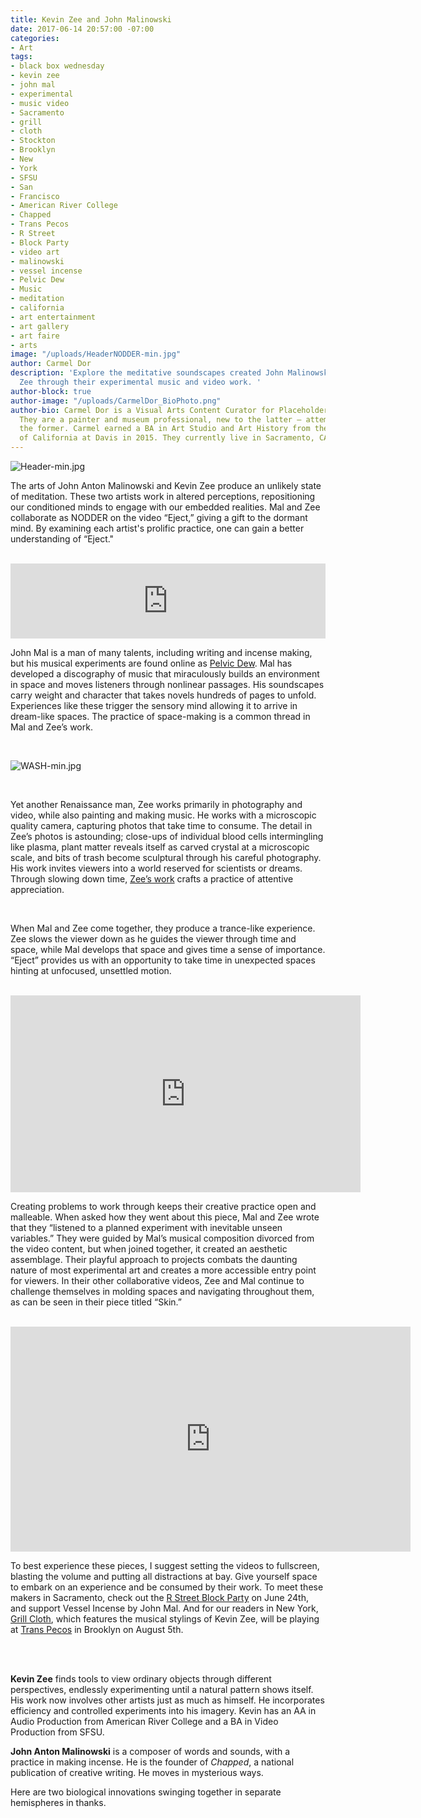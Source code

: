 ```yaml
---
title: Kevin Zee and John Malinowski
date: 2017-06-14 20:57:00 -07:00
categories:
- Art
tags:
- black box wednesday
- kevin zee
- john mal
- experimental
- music video
- Sacramento
- grill
- cloth
- Stockton
- Brooklyn
- New
- York
- SFSU
- San
- Francisco
- American River College
- Chapped
- Trans Pecos
- R Street
- Block Party
- video art
- malinowski
- vessel incense
- Pelvic Dew
- Music
- meditation
- california
- art entertainment
- art gallery
- art faire
- arts
image: "/uploads/HeaderNODDER-min.jpg"
author: Carmel Dor
description: 'Explore the meditative soundscapes created John Malinowski and Kevin
  Zee through their experimental music and video work. '
author-block: true
author-image: "/uploads/CarmelDor_BioPhoto.png"
author-bio: Carmel Dor is a Visual Arts Content Curator for Placeholder Magazine.
  They are a painter and museum professional, new to the latter – attempting to navigate
  the former. Carmel earned a BA in Art Studio and Art History from the University
  of California at Davis in 2015. They currently live in Sacramento, CA.
---
```


![Header-min.jpg](/uploads/Header-min.jpg)
<br>

The arts of John Anton Malinowski and Kevin Zee produce an unlikely state of meditation. These two artists work in altered perceptions, repositioning our conditioned minds to engage with our embedded realities. Mal and Zee collaborate as NODDER on the video “Eject,” giving a gift to the dormant mind. By examining each artist's prolific practice, one can gain a better understanding of “Eject." 
 
<br>

<iframe style="border: 0; width: 100%; height: 120px;" src="https://bandcamp.com/EmbeddedPlayer/album=4042572400/size=large/bgcol=ffffff/linkcol=0687f5/tracklist=false/artwork=small/transparent=true/" seamless><a href="http://sip-hexperiments.bandcamp.com/album/capsule">Capsule by Swamped</a></iframe>
 
<br>

John Mal is a man of many talents, including writing and incense making, but his musical experiments are found online as [Pelvic Dew](https://sip-hexperiments.bandcamp.com/). Mal has developed a discography of music that miraculously builds an environment in space and moves listeners through nonlinear passages. His soundscapes carry weight and character that takes novels hundreds of pages to unfold. Experiences like these trigger the sensory mind allowing it to arrive in dream-like spaces. The practice of space-making is a common thread in Mal and Zee’s work.  
 
<br>

![WASH-min.jpg](/uploads/WASH-min.jpg)

<br>
 
Yet another Renaissance man, Zee works primarily in photography and video, while also painting and making music. He works with a microscopic quality camera, capturing photos that take time to consume. The detail in Zee’s photos is astounding; close-ups of individual blood cells intermingling like plasma, plant matter reveals itself as carved crystal at a microscopic scale, and bits of trash become sculptural through his careful photography. His work invites viewers into a world reserved for scientists or dreams. Through slowing down time, [Zee’s work](http://kevinzee.com/) crafts a practice of attentive appreciation. 
 
<br>
 
When Mal and Zee come together, they produce a trance-like experience. Zee slows the viewer down as he guides the viewer through time and space, while Mal develops that space and gives time a sense of importance. “Eject” provides us with an opportunity to take time in unexpected spaces hinting at unfocused, unsettled motion.  
 
<br>

<iframe width="560" height="315" src="https://www.youtube.com/embed/cz3OmIzXj58" frameborder="0" allowfullscreen></iframe>

<br>

Creating problems to work through keeps their creative practice open and malleable. When asked how they went about this piece, Mal and Zee wrote that they “listened to a planned experiment with inevitable unseen variables.” They were guided by Mal’s musical composition divorced from the video content, but when joined together, it created an aesthetic assemblage. Their playful approach to projects combats the daunting nature of most experimental art and creates a more accessible entry point for viewers. In their other collaborative videos, Zee and Mal continue to challenge themselves in molding spaces and navigating throughout them, as can be seen in their piece titled “Skin.”
 
<br>

<iframe src="https://player.vimeo.com/video/159569702" width="640" height="360" frameborder="0" webkitallowfullscreen mozallowfullscreen allowfullscreen></iframe>
 
<br>

To best experience these pieces, I suggest setting the videos to fullscreen, blasting the volume and putting all distractions at bay. Give yourself space to embark on an experience and be consumed by their work. To meet these makers in Sacramento, check out the [R Street Block Party](https://www.facebook.com/events/152506851927866/) on June 24th, and support Vessel Incense by John Mal. And for our readers in New York, [Grill Cloth](https://grillcloth.bandcamp.com/), which features the musical stylings of Kevin Zee, will be playing at [Trans Pecos](http://www.thetranspecos.com/) in Brooklyn on August 5th.  
 
<br> 
<br>
 
 
**Kevin Zee** finds tools to view ordinary objects through different perspectives, endlessly experimenting until a natural pattern shows itself. His work now involves other artists just as much as himself. He incorporates efficiency and controlled experiments into his imagery. Kevin has an AA in Audio Production from American River College and a BA in Video Production from SFSU.  
 
**John Anton Malinowski** is a composer of words and sounds, with a practice in making incense. He is the founder of *Chapped*, a national publication of creative writing. He moves in mysterious ways. 
 
Here are two biological innovations swinging together in separate hemispheres in thanks.
